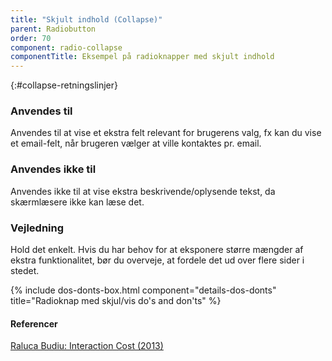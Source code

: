 ```yaml
---
title: "Skjult indhold (Collapse)"
parent: Radiobutton
order: 70
component: radio-collapse
componentTitle: Eksempel på radioknapper med skjult indhold
---
```


{:#collapse-retningslinjer}
### Anvendes til

Anvendes til at vise et ekstra felt relevant for brugerens valg, fx kan du vise et email-felt, når brugeren vælger at ville kontaktes pr. email.

### Anvendes ikke til

Anvendes ikke til at vise ekstra beskrivende/oplysende tekst, da skærmlæsere ikke kan læse det.

### Vejledning                

Hold det enkelt. Hvis du har behov for at eksponere større mængder af ekstra funktionalitet, bør du overveje, at fordele det ud over flere sider i stedet.

{% include dos-donts-box.html component="details-dos-donts" title="Radioknap med skjul/vis do's and don'ts" %}

#### Referencer
<a href="https://www.nngroup.com/articles/interaction-cost-definition/" class="icon-link">Raluca Budiu: Interaction Cost (2013)<svg class="icon-svg" focusable="false" aria-hidden="true"><use xlink:href="#open-in-new"></use></svg></a>


